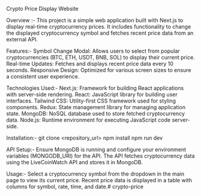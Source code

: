 Crypto Price Display Website

Overview :-
This project is a simple web application built with Next.js to display real-time cryptocurrency prices. It includes functionality to change the displayed cryptocurrency symbol and fetches recent price data from an external API.

Features:-
Symbol Change Modal: Allows users to select from popular cryptocurrencies (BTC, ETH, USDT, BNB, SOL) to display their current price.
Real-time Updates: Fetches and displays recent price data every 10 seconds.
Responsive Design: Optimized for various screen sizes to ensure a consistent user experience.

Technologies Used:-
Next.js: Framework for building React applications with server-side rendering.
React: JavaScript library for building user interfaces.
Tailwind CSS: Utility-first CSS framework used for styling components.
Redux: State management library for managing application state.
MongoDB: NoSQL database used to store fetched cryptocurrency data.
Node.js: Runtime environment for executing JavaScript code server-side.

Installation:-
git clone <repository_url>
npm install
npm run dev

API Setup:-
Ensure MongoDB is running and configure your environment variables (MONGODB_URI) for the API. The API fetches cryptocurrency data using the LiveCoinWatch API and stores it in MongoDB.

Usage:-
Select a cryptocurrency symbol from the dropdown in the main page to view its current price.
Recent price data is displayed in a table with columns for symbol, rate, time, and date.# crypto-price
